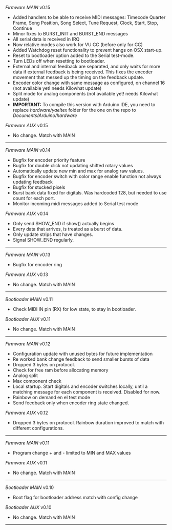 *Firmware MAIN*
v0.15
- Added handlers to be able to receive MIDI messages: Timecode Quarter Frame, Song Position, Song Select, Tune Request, Clock, Start, Stop, Continue
- Minor fixes to BURST_INIT and BURST_END messages
- All serial data is received in IRQ 
- Now relative modes also work for VU CC (before only for CC)
- Added Watchdog reset functionality to prevent hangs on OSX start-up.
- Reset to bootloader option added to the Serial test-mode.
- Turn LEDs off when resetting to bootloader.
- External and internal feedback are separated, and only waits for more data if external feedback is being received. This fixes the encoder movement that messed up the timing on the feedback update.
- Encoder color change with same message as configured, on channel 16 (not available yet! needs Kilowhat update)
- Split mode for analog components (not available yet! needs Kilowhat update)
- **IMPORTANT:** To compile this version with Arduino IDE, you need to replace *hardware/yaeltex* folder for the one on the repo to *Documents/Arduino/hardware*

*Firmware AUX*
v0.15
- No change. Match with MAIN

-------------

*Firmware MAIN*
v0.14
- Bugfix for encoder priority feature
- Bugfix for double click not updating shifted rotary values
- Automatically update new min and max for analog raw values.
- Bugfix for encoder switch with color range enable function not always updating feedback
- Bugfix for stucked pixels
- Burst bank data fixed for digitals. Was hardcoded 128, but needed to use count for each port.
- Monitor incoming midi messages added to Serial test mode

*Firmware AUX*
v0.14
- Only send SHOW_END if show() actually begins
- Every data that arrives, is treated as a burst of data. 
- Only update strips that have changes.
- Signal SHOW_END regularly.

-------------

*Firmware MAIN*
v0.13
- Bugfix for encoder ring

*Firmware AUX*
v0.13
- No change. Match with MAIN

-------------

*Bootloader MAIN*
v0.11
- Check MIDI IN pin (RX) for low state, to stay in bootloader.

*Bootloader AUX*
v0.11
- No change. Match with MAIN

-------------

*Firmware MAIN*
v0.12
- Configuration update with unused bytes for future implementation
- Re worked bank change feedback to send smaller bursts of data 
- Dropped 3 bytes on protocol.
- Check for free ram before allocating memory
- Analog split
- Max component check
- Local startup. Start digitals and encoder switches locally, until a matching message for each component is received. Disabled for now.
- Rainbow on demand en el test mode
- Send feedback only when encoder ring state changed.

*Firmware AUX*
v0.12
- Dropped 3 bytes on protocol. Rainbow duration improved to match with different configurations.

-------------

*Firmware MAIN*
v0.11
- Program change + and - limited to MIN and MAX values

*Firmware AUX*
v0.11
- No change. Match with MAIN

-------------

*Bootloader MAIN*
v0.10
- Boot flag for bootloader address match with config change

*Bootloader AUX*
v0.10
- No change. Match with MAIN

-------------